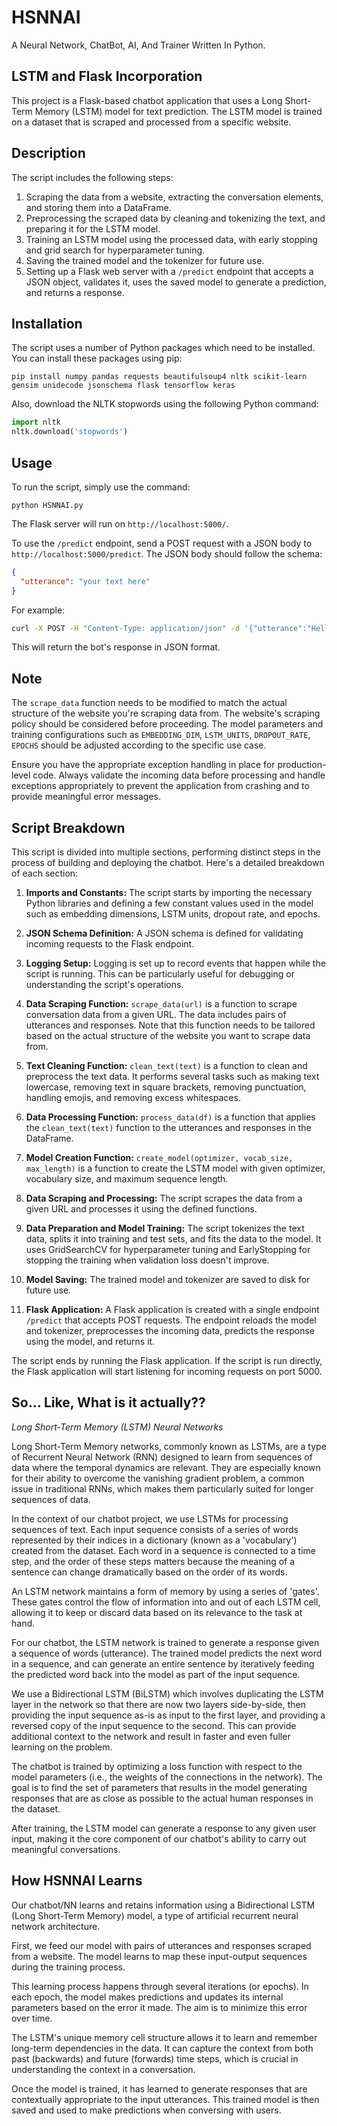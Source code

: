 # HSNNAI
A Neural Network, ChatBot, AI, And Trainer Written In Python.

## LSTM and Flask Incorporation

This project is a Flask-based chatbot application that uses a Long Short-Term Memory (LSTM) model for text prediction. The LSTM model is trained on a dataset that is scraped and processed from a specific website.

## Description

The script includes the following steps:

1. Scraping the data from a website, extracting the conversation elements, and storing them into a DataFrame.
2. Preprocessing the scraped data by cleaning and tokenizing the text, and preparing it for the LSTM model.
3. Training an LSTM model using the processed data, with early stopping and grid search for hyperparameter tuning.
4. Saving the trained model and the tokenizer for future use.
5. Setting up a Flask web server with a `/predict` endpoint that accepts a JSON object, validates it, uses the saved model to generate a prediction, and returns a response.

## Installation

The script uses a number of Python packages which need to be installed. You can install these packages using pip:

```
pip install numpy pandas requests beautifulsoup4 nltk scikit-learn gensim unidecode jsonschema flask tensorflow keras
```

Also, download the NLTK stopwords using the following Python command:

```python
import nltk
nltk.download('stopwords')
```

## Usage

To run the script, simply use the command:

```
python HSNNAI.py
```

The Flask server will run on `http://localhost:5000/`.

To use the `/predict` endpoint, send a POST request with a JSON body to `http://localhost:5000/predict`. The JSON body should follow the schema:

```json
{
  "utterance": "your text here"
}
```

For example:

```bash
curl -X POST -H "Content-Type: application/json" -d '{"utterance":"Hello!"}' http://localhost:5000/predict
```

This will return the bot's response in JSON format.

## Note

The `scrape_data` function needs to be modified to match the actual structure of the website you're scraping data from. The website's scraping policy should be considered before proceeding. The model parameters and training configurations such as `EMBEDDING_DIM`, `LSTM_UNITS`, `DROPOUT_RATE`, `EPOCHS` should be adjusted according to the specific use case.

Ensure you have the appropriate exception handling in place for production-level code. Always validate the incoming data before processing and handle exceptions appropriately to prevent the application from crashing and to provide meaningful error messages.

## Script Breakdown

This script is divided into multiple sections, performing distinct steps in the process of building and deploying the chatbot. Here's a detailed breakdown of each section:

1. **Imports and Constants:** The script starts by importing the necessary Python libraries and defining a few constant values used in the model such as embedding dimensions, LSTM units, dropout rate, and epochs.

2. **JSON Schema Definition:** A JSON schema is defined for validating incoming requests to the Flask endpoint.

3. **Logging Setup:** Logging is set up to record events that happen while the script is running. This can be particularly useful for debugging or understanding the script's operations.

4. **Data Scraping Function:** `scrape_data(url)` is a function to scrape conversation data from a given URL. The data includes pairs of utterances and responses. Note that this function needs to be tailored based on the actual structure of the website you want to scrape data from.

5. **Text Cleaning Function:** `clean_text(text)` is a function to clean and preprocess the text data. It performs several tasks such as making text lowercase, removing text in square brackets, removing punctuation, handling emojis, and removing excess whitespaces.

6. **Data Processing Function:** `process_data(df)` is a function that applies the `clean_text(text)` function to the utterances and responses in the DataFrame.

7. **Model Creation Function:** `create_model(optimizer, vocab_size, max_length)` is a function to create the LSTM model with given optimizer, vocabulary size, and maximum sequence length.

8. **Data Scraping and Processing:** The script scrapes the data from a given URL and processes it using the defined functions.

9. **Data Preparation and Model Training:** The script tokenizes the text data, splits it into training and test sets, and fits the data to the model. It uses GridSearchCV for hyperparameter tuning and EarlyStopping for stopping the training when validation loss doesn't improve.

10. **Model Saving:** The trained model and tokenizer are saved to disk for future use.

11. **Flask Application:** A Flask application is created with a single endpoint `/predict` that accepts POST requests. The endpoint reloads the model and tokenizer, preprocesses the incoming data, predicts the response using the model, and returns it.

The script ends by running the Flask application. If the script is run directly, the Flask application will start listening for incoming requests on port 5000.

## So... Like, What is it actually??

 *Long Short-Term Memory (LSTM) Neural Networks*

Long Short-Term Memory networks, commonly known as LSTMs, are a type of Recurrent Neural Network (RNN) designed to learn from sequences of data where the temporal dynamics are relevant. They are especially known for their ability to overcome the vanishing gradient problem, a common issue in traditional RNNs, which makes them particularly suited for longer sequences of data.

In the context of our chatbot project, we use LSTMs for processing sequences of text. Each input sequence consists of a series of words represented by their indices in a dictionary (known as a 'vocabulary') created from the dataset. Each word in a sequence is connected to a time step, and the order of these steps matters because the meaning of a sentence can change dramatically based on the order of its words.

An LSTM network maintains a form of memory by using a series of 'gates'. These gates control the flow of information into and out of each LSTM cell, allowing it to keep or discard data based on its relevance to the task at hand.

For our chatbot, the LSTM network is trained to generate a response given a sequence of words (utterance). The trained model predicts the next word in a sequence, and can generate an entire sentence by iteratively feeding the predicted word back into the model as part of the input sequence.

We use a Bidirectional LSTM (BiLSTM) which involves duplicating the LSTM layer in the network so that there are now two layers side-by-side, then providing the input sequence as-is as input to the first layer, and providing a reversed copy of the input sequence to the second. This can provide additional context to the network and result in faster and even fuller learning on the problem.

The chatbot is trained by optimizing a loss function with respect to the model parameters (i.e., the weights of the connections in the network). The goal is to find the set of parameters that results in the model generating responses that are as close as possible to the actual human responses in the dataset.

After training, the LSTM model can generate a response to any given user input, making it the core component of our chatbot's ability to carry out meaningful conversations.

## How HSNNAI Learns

Our chatbot/NN learns and retains information using a Bidirectional LSTM (Long Short-Term Memory) model, a type of artificial recurrent neural network architecture.

First, we feed our model with pairs of utterances and responses scraped from a website. The model learns to map these input-output sequences during the training process. 

This learning process happens through several iterations (or epochs). In each epoch, the model makes predictions and updates its internal parameters based on the error it made. The aim is to minimize this error over time.

The LSTM's unique memory cell structure allows it to learn and remember long-term dependencies in the data. It can capture the context from both past (backwards) and future (forwards) time steps, which is crucial in understanding the context in a conversation.

Once the model is trained, it has learned to generate responses that are contextually appropriate to the input utterances. This trained model is then saved and used to make predictions when conversing with users.
